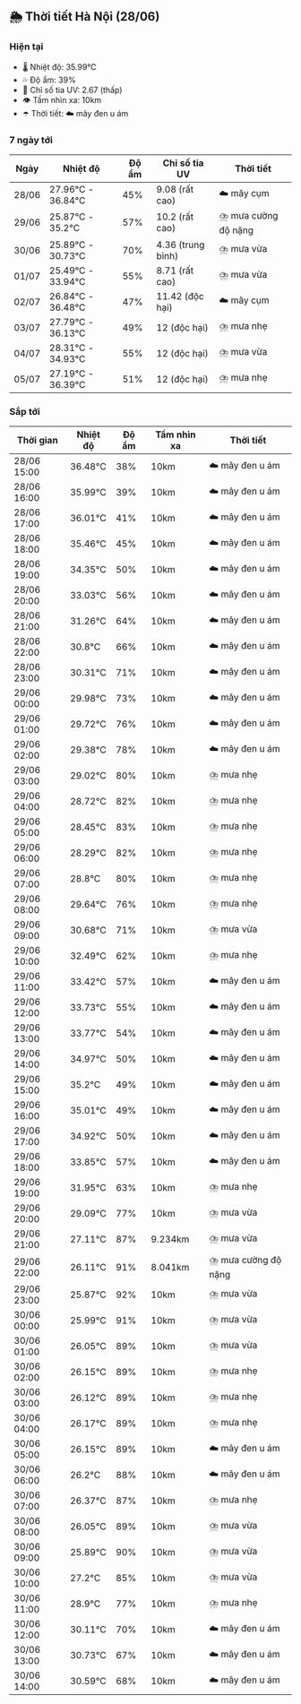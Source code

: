 ## 🌦️ Thời tiết Hà Nội (28/06)

### Hiện tại

- 🌡️ Nhiệt độ: 35.99℃
- 💦 Độ ẩm: 39%
- 🌟 Chỉ số tia UV: 2.67 (thấp)
- 👁️ Tầm nhìn xa: 10km
- ☂️ Thời tiết: ☁️ mây đen u ám

### 7 ngày tới

| Ngày | Nhiệt độ | Độ ẩm | Chỉ số tia UV | Thời tiết |
| --- | --- | --- | --- | --- |
| 28/06 | 27.96℃ - 36.84℃ | 45% | 9.08 (rất cao) | ☁️ mây cụm |
| 29/06 | 25.87℃ - 35.2℃ | 57% | 10.2 (rất cao) | ⛈️ mưa cường độ nặng |
| 30/06 | 25.89℃ - 30.73℃ | 70% | 4.36 (trung bình) | ⛈️ mưa vừa |
| 01/07 | 25.49℃ - 33.94℃ | 55% | 8.71 (rất cao) | ⛈️ mưa vừa |
| 02/07 | 26.84℃ - 36.48℃ | 47% | 11.42 (độc hại) | ☁️ mây cụm |
| 03/07 | 27.79℃ - 36.13℃ | 49% | 12 (độc hại) | ⛈️ mưa nhẹ |
| 04/07 | 28.31℃ - 34.93℃ | 55% | 12 (độc hại) | ⛈️ mưa vừa |
| 05/07 | 27.19℃ - 36.39℃ | 51% | 12 (độc hại) | ⛈️ mưa nhẹ |

### Sắp tới

| Thời gian | Nhiệt độ | Độ ẩm | Tầm nhìn xa | Thời tiết |
| --- | --- | --- | --- | --- |
| 28/06 15:00 | 36.48℃ | 38% | 10km | ☁️ mây đen u ám |
| 28/06 16:00 | 35.99℃ | 39% | 10km | ☁️ mây đen u ám |
| 28/06 17:00 | 36.01℃ | 41% | 10km | ☁️ mây đen u ám |
| 28/06 18:00 | 35.46℃ | 45% | 10km | ☁️ mây đen u ám |
| 28/06 19:00 | 34.35℃ | 50% | 10km | ☁️ mây đen u ám |
| 28/06 20:00 | 33.03℃ | 56% | 10km | ☁️ mây đen u ám |
| 28/06 21:00 | 31.26℃ | 64% | 10km | ☁️ mây đen u ám |
| 28/06 22:00 | 30.8℃ | 66% | 10km | ☁️ mây đen u ám |
| 28/06 23:00 | 30.31℃ | 71% | 10km | ☁️ mây đen u ám |
| 29/06 00:00 | 29.98℃ | 73% | 10km | ☁️ mây đen u ám |
| 29/06 01:00 | 29.72℃ | 76% | 10km | ☁️ mây đen u ám |
| 29/06 02:00 | 29.38℃ | 78% | 10km | ☁️ mây đen u ám |
| 29/06 03:00 | 29.02℃ | 80% | 10km | ⛈️ mưa nhẹ |
| 29/06 04:00 | 28.72℃ | 82% | 10km | ⛈️ mưa nhẹ |
| 29/06 05:00 | 28.45℃ | 83% | 10km | ⛈️ mưa nhẹ |
| 29/06 06:00 | 28.29℃ | 82% | 10km | ⛈️ mưa nhẹ |
| 29/06 07:00 | 28.8℃ | 80% | 10km | ⛈️ mưa nhẹ |
| 29/06 08:00 | 29.64℃ | 76% | 10km | ⛈️ mưa nhẹ |
| 29/06 09:00 | 30.68℃ | 71% | 10km | ⛈️ mưa vừa |
| 29/06 10:00 | 32.49℃ | 62% | 10km | ⛈️ mưa nhẹ |
| 29/06 11:00 | 33.42℃ | 57% | 10km | ☁️ mây đen u ám |
| 29/06 12:00 | 33.73℃ | 55% | 10km | ☁️ mây đen u ám |
| 29/06 13:00 | 33.77℃ | 54% | 10km | ☁️ mây đen u ám |
| 29/06 14:00 | 34.97℃ | 50% | 10km | ☁️ mây đen u ám |
| 29/06 15:00 | 35.2℃ | 49% | 10km | ☁️ mây đen u ám |
| 29/06 16:00 | 35.01℃ | 49% | 10km | ☁️ mây đen u ám |
| 29/06 17:00 | 34.92℃ | 50% | 10km | ☁️ mây đen u ám |
| 29/06 18:00 | 33.85℃ | 57% | 10km | ☁️ mây đen u ám |
| 29/06 19:00 | 31.95℃ | 63% | 10km | ⛈️ mưa nhẹ |
| 29/06 20:00 | 29.09℃ | 77% | 10km | ⛈️ mưa vừa |
| 29/06 21:00 | 27.11℃ | 87% | 9.234km | ⛈️ mưa vừa |
| 29/06 22:00 | 26.11℃ | 91% | 8.041km | ⛈️ mưa cường độ nặng |
| 29/06 23:00 | 25.87℃ | 92% | 10km | ⛈️ mưa vừa |
| 30/06 00:00 | 25.99℃ | 91% | 10km | ⛈️ mưa vừa |
| 30/06 01:00 | 26.05℃ | 89% | 10km | ⛈️ mưa vừa |
| 30/06 02:00 | 26.15℃ | 89% | 10km | ⛈️ mưa nhẹ |
| 30/06 03:00 | 26.12℃ | 89% | 10km | ⛈️ mưa nhẹ |
| 30/06 04:00 | 26.17℃ | 89% | 10km | ⛈️ mưa nhẹ |
| 30/06 05:00 | 26.15℃ | 89% | 10km | ☁️ mây đen u ám |
| 30/06 06:00 | 26.2℃ | 88% | 10km | ☁️ mây đen u ám |
| 30/06 07:00 | 26.37℃ | 87% | 10km | ⛈️ mưa nhẹ |
| 30/06 08:00 | 26.05℃ | 89% | 10km | ⛈️ mưa vừa |
| 30/06 09:00 | 25.89℃ | 90% | 10km | ⛈️ mưa vừa |
| 30/06 10:00 | 27.2℃ | 85% | 10km | ⛈️ mưa vừa |
| 30/06 11:00 | 28.9℃ | 77% | 10km | ⛈️ mưa nhẹ |
| 30/06 12:00 | 30.11℃ | 70% | 10km | ☁️ mây đen u ám |
| 30/06 13:00 | 30.73℃ | 67% | 10km | ☁️ mây đen u ám |
| 30/06 14:00 | 30.59℃ | 68% | 10km | ☁️ mây đen u ám |
